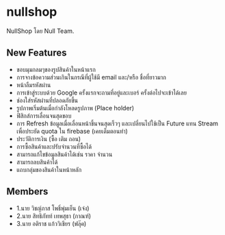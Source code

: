 # nullshop

NullShop โดย Null Team.

## New Features
 - ขอบมุมกลมๆของรูปสินค้าในหน้าแรก
 - การจางข้อความส่วนเกินในกรณีที่ผู้ใช้มี email และ/หรือ ชื่อที่ยาวมาก
 - หน้าลืมรหัสผ่าน
 - การเข้าสู่ระบบด้วย Google ครั้งแรกจะถามที่อยู่และเบอร์ ครั้งต่อไปจะเข้าได้เลย
 - ช่องใส่รหัสผ่านที่ปลอดภัยขึ้น
 - รูปภาพเริ่มต้นเมื่อกำลังโหลดรูปภาพ (Place holder)
 - ฟิสิกส์การเลื่อนจนสุดขอบ
 - การ Refresh ข้อมูลเมื่อเลื่อนหน้าขึ้นจนสุดเร็วๆ และเปลี่ยนไปใช้เป็น Future แทน Stream เพื่อประยัด quota ใน firebase (เคยเต็มตอนทำ)
 - ประวัติการเงิน (ซื้อ เติม ถอน)
 - การซื้อสินค้าและปรับจำนวนที่ซื้อได้
 - สามารถแก้ไขข้อมูลสินค้าได้เช่น ราคา จำนวน
 - สามารถลบสินค้าได้
 - แถบกลุ่มของสินค้าในหน้าหลัก
 
## Members
 - 1.นาย วิชญ์ภาส โพธิ์พุ่มเย็น (เจ๋ง)
 - 2.นาย สิทธิภัทท์ เทพสุธา (กาณฑ์)
 - 3.นาย อติราช แก้ววิเชียร (ฟลุ๊ค)
